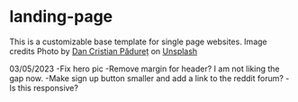 # landing-page
This is a customizable base template for single page websites.
Image credits
Photo by <a href="https://unsplash.com/@dancristianpaduret?utm_source=unsplash&utm_medium=referral&utm_content=creditCopyText">Dan Cristian Pădureț</a> on <a href="https://unsplash.com/photos/SMSLyc9FHl0?utm_source=unsplash&utm_medium=referral&utm_content=creditCopyText">Unsplash</a>
  

03/05/2023
-Fix hero pic
-Remove margin for header? I am not liking the gap now.
-Make sign up button smaller and add a link to the reddit forum?
-Is this responsive?
